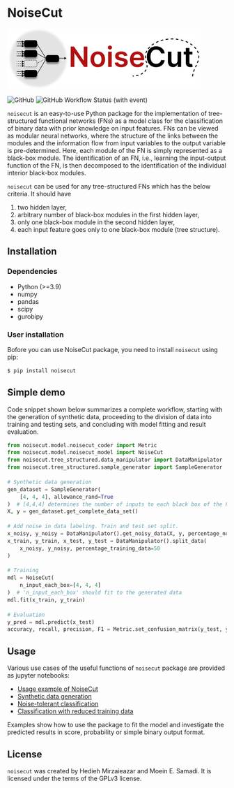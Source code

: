 # NoiseCut

![NoiseCut logo](docs/artwork/NoiseCut_logo.jpg)

![GitHub](https://img.shields.io/github/license/JRC-COMBINE/NoiseCut)
![GitHub Workflow Status (with event)](https://img.shields.io/github/actions/workflow/status/JRC-COMBINE/NoiseCut/build-test.yml?event=push&label=CI&link=https%3A%2F%2Fgithub.com%2FJRC-COMBINE%2FNoiseCut%2Factions)

`noisecut` is an easy-to-use Python package for the implementation of
tree-structured functional networks (FNs) as a model class for the
classification of binary data with prior knowledge on input features.
FNs can be viewed as modular neural networks, where the structure of
the links between the modules and the information flow from input variables
to the output variable is pre-determined. Here, each module of the FN is
simply represented as a black-box module. The identification of an FN, i.e.,
learning the input-output function of the FN, is then decomposed to the
identification of the individual interior black-box modules.

`noisecut` can be used for any tree-structured FNs which has the below
criteria. It should have
1. two hidden layer,
2. arbitrary number of black-box modules in the first hidden layer,
3. only one black-box module in the second hidden layer,
4. each input feature goes only to one black-box module (tree structure).

## Installation

### Dependencies

- Python (>=3.9)
- numpy
- pandas
- scipy
- gurobipy

### User installation

Bofore you can use NoiseCut package, you need to install `noisecut` using pip:

```bash
$ pip install noisecut
```

## Simple demo

Code snippet shown below summarizes a complete workflow, starting with
the generation of synthetic data, proceeding to the division of data into
training and testing sets, and concluding with model fitting and result
evaluation.

```python
from noisecut.model.noisecut_coder import Metric
from noisecut.model.noisecut_model import NoiseCut
from noisecut.tree_structured.data_manipulator import DataManipulator
from noisecut.tree_structured.sample_generator import SampleGenerator

# Synthetic data generation
gen_dataset = SampleGenerator(
    [4, 4, 4], allowance_rand=True
)  # [4,4,4] determines the number of inputs to each black box of the FN model
X, y = gen_dataset.get_complete_data_set()

# Add noise in data labeling. Train and test set split.
x_noisy, y_noisy = DataManipulator().get_noisy_data(X, y, percentage_noise=10)
x_train, y_train, x_test, y_test = DataManipulator().split_data(
    x_noisy, y_noisy, percentage_training_data=50
)

# Training
mdl = NoiseCut(
    n_input_each_box=[4, 4, 4]
)  # 'n_input_each_box' should fit to the generated data
mdl.fit(x_train, y_train)

# Evaluation
y_pred = mdl.predict(x_test)
accuracy, recall, precision, F1 = Metric.set_confusion_matrix(y_test, y_pred)
```

## Usage

Various use cases of the useful functions of `noisecut` package are provided
as jupyter notebooks:

- [Usage example of NoiseCut](docs/notebooks/Usage_example_of_NoiseCut.ipynb)
- [Synthetic data generation](docs/notebooks/Generation_of_synthetic_data.ipynb)
- [Noise-tolerant classification](docs/notebooks/Noise-tolerant_classification.ipynb)
- [Classification with reduced training data](docs/notebooks/Classification_with_reduced_training_data.ipynb)

Examples show how to use the package to fit the model and investigate
the predicted results in score, probability or simple binary output format.

## License

`noisecut` was created by Hedieh Mirzaieazar and Moein E. Samadi. It is
licensed under the terms of the GPLv3 license.
